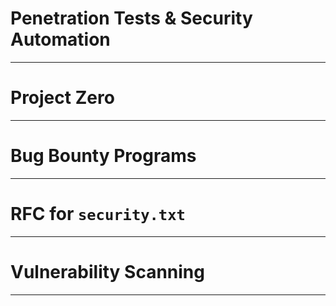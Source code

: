 <!-- $theme: gaia -->

<!-- $size: 16:9 -->

<!-- page_number: true -->

<!-- footer: Copyright (c) by Bjoern Kimminich | Licensed under CC-BY-SA 4.0 -->

# Penetration Tests & Security Automation

---

# Project Zero

---

# Bug Bounty Programs

---

# RFC for `security.txt`

---

# Vulnerability Scanning

---